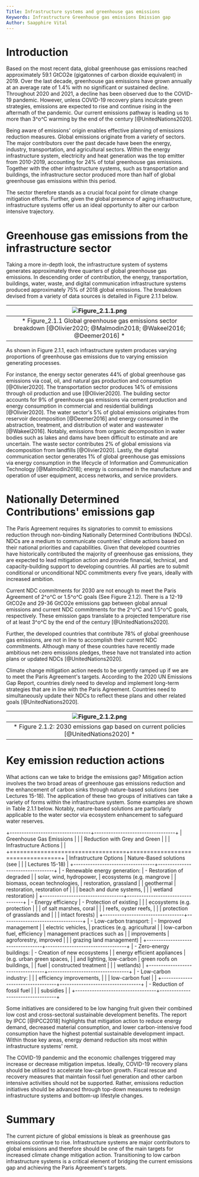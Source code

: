 ```yaml
---
Title: Infrastructure systems and greenhouse gas emissions
Keywords: Infrastructure Greenhouse gas emissions Emission gap
Author: Saapphire Vital
---
```


# Introduction
Based on the most recent data, global greenhouse gas emissions reached approximately 59.1 GtCO2e (gigatonnes of carbon dioxide equivalent) in 2019. Over the last decade, greenhouse gas emissions have grown annually at an average rate of 1.4% with no significant or sustained decline. Throughout 2020 and 2021, a decline has been observed due to the COVID-19 pandemic. However, unless COVID-19 recovery plans inculcate green strategies, emissions are expected to rise and continue rising in the aftermath of the pandemic. Our current emissions pathway is leading us to more than 3^o^C warming by the end of the century [@UnitedNations2020].

Being aware of emissions' origin enables effective planning of emissions reduction measures. Global emissions originate from a variety of sectors. The major contributors over the past decade have been the energy, industry, transportation, and agricultural sectors. Within the energy infrastructure system, electricity and heat generation was the top emitter from 2010-2019, accounting for 24% of total greenhouse gas emissions. Together with the other infrastructure systems, such as transportation and buildings, the infrastructure sector produced more than half of global greenhouse gas emissions within this period.

The sector therefore stands as a crucial focal point for climate change mitigation efforts. Further, given the global presence of aging infrastructure, infrastructure systems offer us an ideal opportunity to alter our carbon intensive trajectory.

# Greenhouse gas emissions from the infrastructure sector
Taking a more in-depth look, the infrastructure system of systems generates approximately three quarters of global greenhouse gas emissions. In descending order of contribution, the energy, transportation, buildings, water, waste, and digital communication infrastructure systems produced approximately 75% of 2018 global emissions. The breakdown devised from a variety of data sources is detailed in Figure 2.1.1 below.

| ![Figure_2.1.1.png](/assets/Figure_2.1.1.png) |
|:--:|
|* Figure_2.1.1 Global greenhouse gas emissions sector breakdown [@Olivier2020; @Malmodin2018; @Wakeel2016; @Deemer2016] *|

As shown in Figure 2.1.1, each infrastructure system produces varying proportions of greenhouse gas emissions due to varying emission generating processes.

For instance, the energy sector generates 44% of global greenhouse gas emissions via coal, oil, and natural gas production and consumption [@Olivier2020]. The transportation sector produces 14% of emissions through oil production and use [@Olivier2020]. The building sector accounts for 9% of greenhouse gas emissions via cement production and energy consumption in commercial and residential buildings [@Olivier2020]. The water sector's 5% of global emissions originates from reservoir decomposition [@Deemer2016] and energy consumed in the abstraction, treatment, and distribution of water and wastewater [@Wakeel2016]. Notably, emissions from organic decomposition in water bodies such as lakes and dams have been difficult to estimate and are uncertain. The waste sector contributes 2% of global emissions via decomposition from landfills [@Olivier2020]. Lastly, the digital communication sector generates 1% of global greenhouse gas emissions via energy consumption in the lifecycle of Information and Communication Technology [@Malmodin2018]; energy is consumed in the manufacture and operation of user equipment, access networks, and service providers.

# Nationally Determined Contributions' emissions gap
The Paris Agreement requires its signatories to commit to emissions reduction through non-binding Nationally Determined Contributions (NDCs). NDCs are a medium to communicate countries' climate actions based on their national priorities and capabilities. Given that developed countries have historically contributed the majority of greenhouse gas emissions, they are expected to lead mitigation action and provide financial, technical, and capacity-building support to developing countries. All parties are to submit conditional or unconditional NDC commitments every five years, ideally with increased ambition.

Current NDC commitments for 2030 are not enough to meet the Paris Agreement of 2^o^C or 1.5^o^C goals (See Figure 2.1.2). There is a 12-19 GtCO2e and 29-36 GtCO2e emissions gap between global annual emissions and current NDC commitments for the 2^o^C and 1.5^o^C goals, respectively. These emission gaps translate to a projected temperature rise of at least 3^o^C by the end of the century [@UnitedNations2020].

Further, the developed countries that contribute 78% of global greenhouse gas emissions, are not in line to accomplish their current NDC commitments. Although many of these countries have recently made ambitious net-zero emissions pledges, these have not translated into action plans or updated NDCs [@UnitedNations2020].

Climate change mitigation action needs to be urgently ramped up if we are to meet the Paris Agreement's targets. According to the 2020 UN Emissions Gap Report, countries direly need to develop and implement long-term strategies that are in line with the Paris Agreement. Countries need to simultaneously update their NDCs to reflect these plans and other related goals [@UnitedNations2020].

| ![Figure_2.1.2.png](/assets/Figure_2.1.2.png) |
|:--:|
|* Figure 2.1.2: 2030 emissions gap based on current policies [@UnitedNations2020] *|

# Key emission reduction actions
What actions can we take to bridge the emissions gap? Mitigation action involves the two broad areas of greenhouse gas emissions reduction and the enhancement of carbon sinks through nature-based solutions (see Lectures 15-18). The application of these two groups of initiatives can take a variety of forms within the infrastructure system. Some examples are shown in Table 2.1.1 below. Notably, nature-based solutions are particularly applicable to the water sector via ecosystem enhancement to safeguard water reserves.

+----------------------------------+----------------------------------+ | Greenhouse Gas Emissions | | | Reduction with Grey and Green | | | Infrastructure Actions | | +==================================+==================================+ | Infrastructure Options | Nature-Based solutions (see | | | Lectures 15-18) | +----------------------------------+----------------------------------+ | - Renewable energy generation: | - Restoration of degraded | | solar, wind, hydropower, | ecosystems (e.g. mangrove | | biomass, ocean technologies, | restoration, grassland | | geothermal | restoration, restoration of | | | beach and dune systems, | | | wetland restoration) | +----------------------------------+----------------------------------+ | - Energy efficiency | - Protection of existing | | | ecosystems (e.g. protection | | | of salt marshes, coral | | | reefs, oyster reefs, | | | protection of grasslands and | | | intact forests) | +----------------------------------+----------------------------------+ | - Low-carbon transport: | - Improved management | | electric vehicles, | practices (e.g. agricultural | | low-carbon fuel, efficiency | management practices such as | | improvements | agroforestry, improved | | | grazing land management) | +----------------------------------+----------------------------------+ | - Zero-energy buildings: | - Creation of new ecosystems | | energy efficient appliances | (e.g. urban green spaces, | | and lighting, low-carbon | green roofs on buildings, | | fuel | constructed treatment | | | wetlands) | +----------------------------------+----------------------------------+ | - Low-carbon industry: | | | efficiency improvements, | | | low-carbon fuel | | +----------------------------------+----------------------------------+ | - Reduction of fossil fuel | | | subsidies | | +----------------------------------+----------------------------------+

Some initiatives are considered to be low hanging fruit given their combined low cost and cross-sectoral sustainable development benefits. The report by IPCC [@IPCC2018] highlights that mitigation action to reduce energy demand, decreased material consumption, and lower carbon-intensive food consumption have the highest potential sustainable development impact. Within those key areas, energy demand reduction sits most within infrastructure systems' remit.

The COVID-19 pandemic and the economic challenges triggered may increase or decrease mitigation impetus. Ideally, COVID-19 recovery plans should be utilised to accelerate low-carbon growth. Fiscal rescue and recovery measures that maintain fossil fuel generation and other carbon intensive activities should not be supported. Rather, emissions reduction initiatives should be advanced through top-down measures to redesign infrastructure systems and bottom-up lifestyle changes.

# Summary
The current picture of global emissions is bleak as greenhouse gas emissions continue to rise. Infrastructure systems are major contributors to global emissions and therefore should be one of the main targets for increased climate change mitigation action. Transitioning to low carbon infrastructure systems is a critical element of bridging the current emissions gap and achieving the Paris Agreement's targets.

